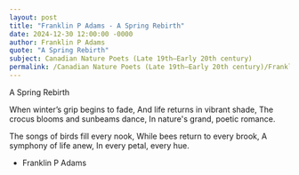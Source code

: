 ```yaml
---
layout: post
title: "Franklin P Adams - A Spring Rebirth"
date: 2024-12-30 12:00:00 -0000
author: Franklin P Adams
quote: "A Spring Rebirth"
subject: Canadian Nature Poets (Late 19th–Early 20th century)
permalink: /Canadian Nature Poets (Late 19th–Early 20th century)/Franklin P Adams/Franklin P Adams - A Spring Rebirth
---
```


A Spring Rebirth

When winter’s grip begins to fade,
And life returns in vibrant shade,
The crocus blooms and sunbeams dance,
In nature's grand, poetic romance.

The songs of birds fill every nook,
While bees return to every brook,
A symphony of life anew,
In every petal, every hue.


- Franklin P Adams
